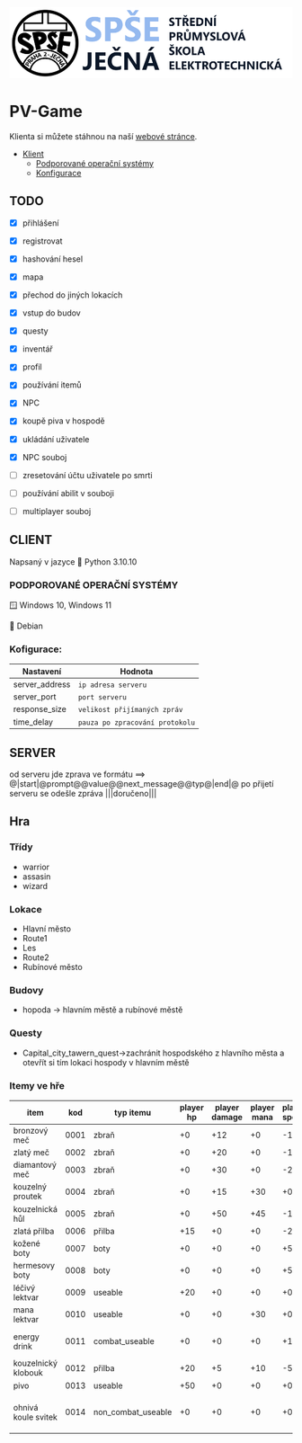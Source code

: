 <img src="/readme_content/Jecna_logo.png" alt="SPŠE Ječná"/>

# PV-Game

Klienta si můžete stáhnou na naší [webové stránce](https://www.spsejecna.cz).


- [Klient](#klient)
    - [Podporované operační systémy](#kop)
    - [Konfigurace](#klient_konfig)

TODO
----
- [x] přihlášení
- [x] registrovat
- [x] hashování hesel
- [x] mapa
- [x] přechod do jiných lokacích
- [x] vstup do budov
- [x] questy
- [x] inventář
- [x] profil
- [x] používání itemů
- [x] NPC
- [x] koupě piva v hospodě
- [x] ukládání uživatele
- [x] NPC souboj
- [ ] zresetování účtu uživatele po smrti
- [ ] používání abilit v souboji
- [ ] multiplayer souboj


## CLIENT <a name="klient"></a>
Napsaný v jazyce :snake: Python 3.10.10

### PODPOROVANÉ OPERAČNÍ SYSTÉMY <a name="kop"></a>
:window: Windows 10, Windows 11

:penguin: Debian

### Kofigurace: <a name="klient_konfig"></a>

| Nastavení           | Hodnota                         |
|---------------------|---------------------------------|
| server_address      | `ip adresa serveru`             |
| server_port         | `port serveru`                  |
| response_size       | `velikost přijímaných zpráv`    |
| time_delay          | `pauza po zpracování protokolu` |

## SERVER

od serveru jde zprava ve formátu ==> @|start|@prompt@@value@@next_message@@typ@|end|@
po přijetí serveru se odešle zpráva |||doručeno|||

## Hra

### Třídy
- warrior
- assasin
- wizard

### Lokace
- Hlavní město
- Route1
- Les
- Route2
- Rubínové město

### Budovy
- hopoda -> hlavním městě a rubínové městě

### Questy
- Capital_city_tawern_quest->zachránit hospodského z hlavního města a otevřít si tím lokaci hospody v hlavním městě

### Itemy ve hře
| item              | kod  | typ itemu         | player hp | player damage | player mana | player speed | abilita                                               |
|-------------------|------|-------------------|-----------|---------------|-------------|--------------|-------------------------------------------------------|
|bronzový meč       | 0001 | zbraň             | +0        | +12           | +0          | -10          | -                                                     |
|zlatý meč          | 0002 | zbraň             | +0        | +20           | +0          | -15          | -                                                     |
|diamantový meč     | 0003 | zbraň             | +0        | +30           | +0          | -25          | -                                                     |
|kouzelný proutek   | 0004 | zbraň             | +0        | +15           | +30         | +0           | -                                                     |
|kouzelnická hůl    | 0005 | zbraň             | +0        | +50           | +45         | -10          | -                                                     |
|zlatá přilba       | 0006 | přilba            | +15       | +0            | +0          | -2           | -                                                     |
|kožené boty        | 0007 | boty              | +0        | +0            | +0          | +5           | -                                                     |
|hermesovy boty     | 0008 | boty              | +0        | +0            | +0          | +50          | -                                                     |
|léčivý lektvar     | 0009 | useable           | +20       | +0            | +0          | +0           | -                                                     |
|mana lektvar       | 0010 | useable           | +0        | +0            | +30         | +0           | -                                                     |
|energy drink       | 0011 | combat_useable    | +0        | +0            | +0          | +10          |efekt trvá po dobu 3 kol                               |
|kouzelnický klobouk| 0012 | přilba            | +20       | +5            | +10         | -5           | -                                                     |
|pivo               | 0013 | useable           | +50       | +0            | +0          | +0           | -                                                     |
|ohnivá koule svitek| 0014 | non_combat_useable| +0        | +0            | +0          | +0           |získáte schopnost "ohnivá koule"                       |